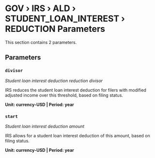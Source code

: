 # GOV › IRS › ALD › STUDENT_LOAN_INTEREST › REDUCTION Parameters

This section contains 2 parameters.

## Parameters

### `divisor`
*Student loan interest deduction reduction divisor*

IRS reduces the student loan interest deduction for filers with modified adjusted income over this threshold, based on filing status.

**Unit: currency-USD | Period: year**


### `start`
*Student loan interest deduction amount*

IRS allows for a student loan interest deduction of this amount, based on filing status.

**Unit: currency-USD | Period: year**

